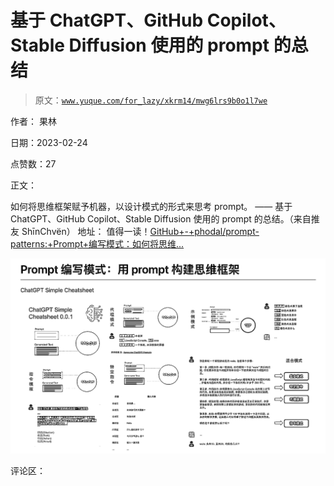 # 基于 ChatGPT、GitHub Copilot、Stable Diffusion 使用的 prompt 的总结

> 原文：[`www.yuque.com/for_lazy/xkrm14/mwg6lrs9b0o1l7we`](https://www.yuque.com/for_lazy/xkrm14/mwg6lrs9b0o1l7we)

作者： 果林

日期：2023-02-24

点赞数：27

正文：

如何将思维框架赋予机器，以设计模式的形式来思考 prompt。 —— 基于 ChatGPT、GitHub Copilot、Stable Diffusion 使用的 prompt 的总结。（来自推友 ShīnChvën） 地址： 值得一读！[GitHub+-+phodal/prompt- patterns:+Prompt+编写模式：如何将思维...](https://github.com/phodal/prompt-patterns)

![](img/a1398586f578ee2ecff780c39d3de11c.png)  

评论区：


